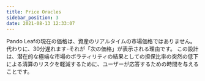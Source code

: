 ```yaml
---
title: Price Oracles
sidebar_position: 3
date: 2021-08-13 12:33:07
---
```


Pando Leafの現在の価格は、資産のリアルタイムの市場価格ではありません。 代わりに、30分遅れます-それが「次の価格」が表示される理由です。 この設計は、潜在的な極端な市場のボラティリティの結果としての担保比率の突然の低下による清算のリスクを軽減するために、ユーザーが応答するための時間を与えることです。

